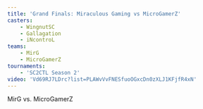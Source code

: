 ```yaml
---
title: 'Grand Finals: Miraculous Gaming vs MicroGamerZ'
casters:
    - WingnutSC
    - Gallagation
    - iNcontroL
teams:
    - MirG
    - MicroGamerZ
tournaments:
    - 'SC2CTL Season 2'
video: 'Vd69RJ7LDrc?list=PLAWvVvFNESfuoOGxcDn0zXLJ1KFjfR4xN'
---
```

MirG vs. MicroGamerZ